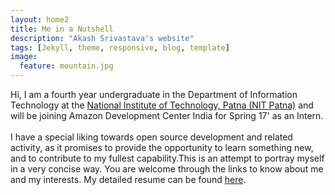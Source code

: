```yaml
---
layout: home2
title: Me in a Nutshell
description: "Akash Srivastava's website"
tags: [Jekyll, theme, responsive, blog, template]
image:
  feature: mountain.jpg
---
```


Hi, I am a fourth year undergraduate in the Department of Information Technology at the <a href="http://nitp.ac.in/php/home.php" target="_blank">National Institute of Technology, Patna (NIT Patna)</a> and will be joining Amazon Development Center India for Spring 17' as an Intern. 
<br></br>
I have a special liking towards open source development and related activity, as it promises to provide the opportunity to learn something new, and to contribute to my fullest capability.This is an attempt to portray myself in a very concise way. You are welcome through the links to know about me and my interests. My detailed resume can be found <a href="https://drive.google.com/file/d/0B2jIT4ExtjujaXRfQVEwOHZPb1U/view?usp=sharing" target="_blank">here</a>.
